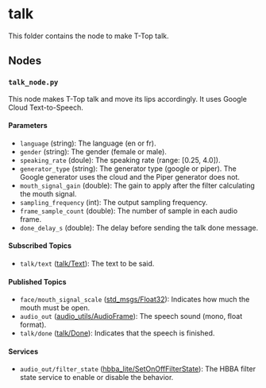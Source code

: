 # talk

This folder contains the node to make T-Top talk.

## Nodes

### `talk_node.py`

This node makes T-Top talk and move its lips accordingly. It uses Google Cloud Text-to-Speech.

#### Parameters

- `language` (string): The language (en or fr).
- `gender` (string): The gender (female or male).
- `speaking_rate` (doule): The speaking rate (range: [0.25, 4.0]).
- `generator_type` (string): The generator type (google or piper). The Google generator uses the cloud and the Piper generator does not.
- `mouth_signal_gain` (double): The gain to apply after the filter calculating the mouth signal.
- `sampling_frequency` (int): The output sampling frequency.
- `frame_sample_count` (double): The number of sample in each audio frame.
- `done_delay_s` (double): The delay before sending the talk done message.

#### Subscribed Topics

- `talk/text` ([talk/Text](msg/Text.msg)): The text to be said.

#### Published Topics

- `face/mouth_signal_scale` ([std_msgs/Float32](http://docs.ros.org/en/noetic/api/std_msgs/html/msg/Float32.html)):
  Indicates how much the mouth must be open.
- `audio_out` ([audio_utils/AudioFrame](https://github.com/introlab/audio_utils/blob/main/msg/AudioFrame.msg)): The
  speech sound (mono, float format).
- `talk/done` ([talk/Done](msg/Done.msg)): Indicates that the speech is finished.

#### Services

- `audio_out/filter_state` ([hbba_lite/SetOnOffFilterState](../../hbba_lite/srv/SetOnOffFilterState.srv)): The HBBA
  filter state service to enable or disable the behavior.

